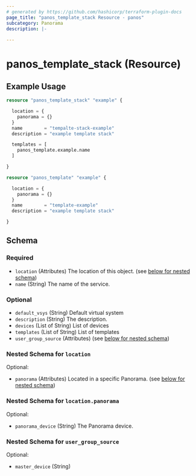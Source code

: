 ```yaml
---
# generated by https://github.com/hashicorp/terraform-plugin-docs
page_title: "panos_template_stack Resource - panos"
subcategory: Panorama
description: |-
  
---
```


# panos_template_stack (Resource)



## Example Usage

```terraform
resource "panos_template_stack" "example" {

  location = {
    panorama = {}
  }
  name        = "tempalte-stack-example"
  description = "example template stack"

  templates = [
    panos_template.example.name
  ]

}

resource "panos_template" "example" {

  location = {
    panorama = {}
  }
  name        = "template-example"
  description = "example template stack"

}
```

<!-- schema generated by tfplugindocs -->
## Schema

### Required

- `location` (Attributes) The location of this object. (see [below for nested schema](#nestedatt--location))
- `name` (String) The name of the service.

### Optional

- `default_vsys` (String) Default virtual system
- `description` (String) The description.
- `devices` (List of String) List of devices
- `templates` (List of String) List of templates
- `user_group_source` (Attributes) (see [below for nested schema](#nestedatt--user_group_source))

<a id="nestedatt--location"></a>
### Nested Schema for `location`

Optional:

- `panorama` (Attributes) Located in a specific Panorama. (see [below for nested schema](#nestedatt--location--panorama))

<a id="nestedatt--location--panorama"></a>
### Nested Schema for `location.panorama`

Optional:

- `panorama_device` (String) The Panorama device.



<a id="nestedatt--user_group_source"></a>
### Nested Schema for `user_group_source`

Optional:

- `master_device` (String)